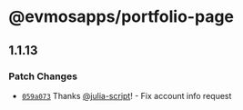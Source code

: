 # @evmosapps/portfolio-page

## 1.1.13

### Patch Changes

- [`059a073`](https://github.com/evmos/apps/commit/059a073c021204e9b60fec0b0c1b547dcd1d582e) Thanks [@julia-script](https://github.com/julia-script)! - Fix account info request
